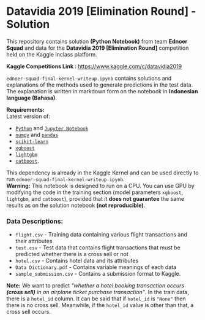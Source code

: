 # Datavidia 2019 [Elimination Round] - Solution
This repository contains solution **(Python Notebook)** from team **Ednoer Squad** and data for the **Datavidia 2019 [Elimination Round]** competition 
held on the Kaggle Inclass platform.

**Kaggle Competitions Link :** https://www.kaggle.com/c/datavidia2019

`ednoer-squad-final-kernel-writeup.ipynb` contains solutions and explanations of the methods used to generate predictions in the test data. 
The explanation is written in markdown form on the notebook in **Indonesian language (Bahasa)**.

**Requirements:** \
Latest version of:
- [`Python`](https://www.python.org/) and [`Jupyter Notebook`](https://jupyter.org/)
- [`numpy`](https://numpy.org/) and [`pandas`](https://pandas.pydata.org/)
- [`scikit-learn`](https://scikit-learn.org/stable/) 
- [`xgboost`](https://xgboost.readthedocs.io/en/latest/)
- [`lightgbm`](https://lightgbm.readthedocs.io/en/latest/)
- [`catboost`](https://catboost.ai/).

This dependency is already in the Kaggle Kernel and can be used directly to run `ednoer-squad-final-kernel-writeup.ipynb`. \
**Warning:** This notebook is designed to run on a CPU. 
You can use GPU by modifying the code in the training section (model parameters `xgboost`, `lightgbm`, and `catboost`), 
provided that it **does not guarantee** the same results as on the solution notebook **(not reproducible)**.

### Data Descriptions:
- `flight.csv` - Training data containing various flight transactions and their attributes
- `test.csv` - Test data that contains flight transactions that must be predicted whether there is a cross sell or not
- `hotel.csv` - Contains hotel data and its attributes
- `Data Dictionary.pdf` - Contains variable meanings of each data
- `sample_submission.csv` - Contains a submission format to Kaggle.


**Note:** We want to predict *"whether a hotel booking transaction occurs **(cross sell)** in an airplane ticket purchase transaction"*. 
In the train data, there is a `hotel_id` column. It can be said that if `hotel_id` is `"None"` then there is no cross sell. 
Meanwhile, if the `hotel_id` value is other than that, a cross sell occurs.
